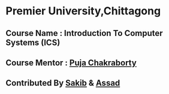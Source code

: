 # Premier University,Chittagong

## Course Name : Introduction To Computer Systems (ICS)

## Course Mentor : [ Puja Chakraborty](https://www.facebook.com/puja.chakraborty.564)

## Contributed By [Sakib](https://www.facebook.com/Sakib1056) & [Assad](https://github.com/Montyvhai007)

